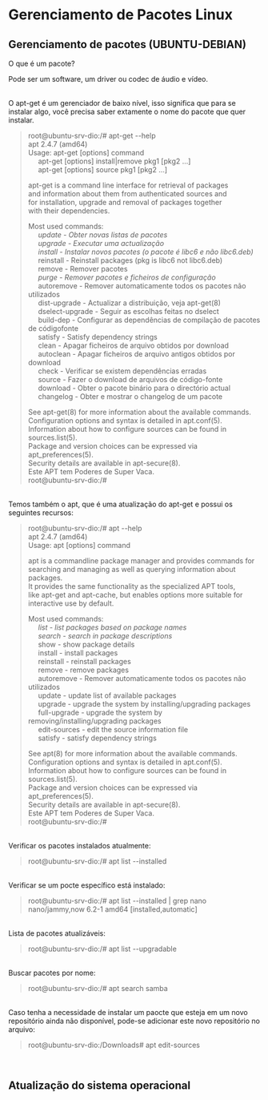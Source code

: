 # Gerenciamento de Pacotes Linux

## Gerenciamento de pacotes (UBUNTU-DEBIAN)

O que é um pacote?

Pode ser um software, um driver ou codec de áudio e vídeo.

 <br>
O apt-get é um gerenciador de baixo nível, isso significa que  para se instalar algo, você precisa saber extamente o nome do pacote que quer instalar.

>	root@ubuntu-srv-dio:/# apt-get --help <br>
>	apt 2.4.7 (amd64) <br>
>	Usage: apt-get [options] command <br>
>	&nbsp;&nbsp;&nbsp;&nbsp; apt-get [options] install|remove pkg1 [pkg2 ...] <br>
>	&nbsp;&nbsp;&nbsp;&nbsp; apt-get [options] source pkg1 [pkg2 ...] <br>
>	
>	apt-get is a command line interface for retrieval of packages <br>
>	and information about them from authenticated sources and <br>
>	for installation, upgrade and removal of packages together <br>
>	with their dependencies.
>	
>	Most used commands: <br>
>	 &nbsp;&nbsp;&nbsp;&nbsp; *update - Obter novas listas de pacotes* <br>
>	 &nbsp;&nbsp;&nbsp;&nbsp; *upgrade - Executar uma actualização* <br>
>	 &nbsp;&nbsp;&nbsp;&nbsp; *install - Instalar novos pacotes (o pacote é libc6 e não libc6.deb)* <br>
>	 &nbsp;&nbsp;&nbsp;&nbsp; reinstall - Reinstall packages (pkg is libc6 not libc6.deb) <br>
>	 &nbsp;&nbsp;&nbsp;&nbsp; remove - Remover pacotes <br>
>	 &nbsp;&nbsp;&nbsp;&nbsp; *purge - Remover pacotes e ficheiros de configuração* <br>
>	 &nbsp;&nbsp;&nbsp;&nbsp; autoremove - Remover automaticamente todos os pacotes não utilizados <br>
>	 &nbsp;&nbsp;&nbsp;&nbsp; dist-upgrade - Actualizar a distribuição, veja apt-get(8) <br>
>	 &nbsp;&nbsp;&nbsp;&nbsp; dselect-upgrade - Seguir as escolhas feitas no dselect <br>
>	 &nbsp;&nbsp;&nbsp;&nbsp; build-dep - Configurar as dependências de compilação de pacotes de códigofonte <br>
>	 &nbsp;&nbsp;&nbsp;&nbsp; satisfy - Satisfy dependency strings <br>
>	 &nbsp;&nbsp;&nbsp;&nbsp; clean - Apagar ficheiros de arquivo obtidos por download <br>
>	 &nbsp;&nbsp;&nbsp;&nbsp; autoclean - Apagar ficheiros de arquivo antigos obtidos por download <br>
>	 &nbsp;&nbsp;&nbsp;&nbsp; check - Verificar se existem dependências erradas <br>
>	 &nbsp;&nbsp;&nbsp;&nbsp; source - Fazer o download de arquivos de código-fonte <br>
>	 &nbsp;&nbsp;&nbsp;&nbsp; download - Obter o pacote binário para o directório actual <br>
>	 &nbsp;&nbsp;&nbsp;&nbsp; changelog - Obter e mostrar o changelog de um pacote <br>
>	
>	See apt-get(8) for more information about the available commands. <br>
>	Configuration options and syntax is detailed in apt.conf(5). <br>
>	Information about how to configure sources can be found in sources.list(5). <br>
>	Package and version choices can be expressed via apt_preferences(5). <br>
>	Security details are available in apt-secure(8). <br>
>	Este APT tem Poderes de Super Vaca. <br>
>	root@ubuntu-srv-dio:/#

<br>
Temos também o apt, que é uma atualização do apt-get e possui os seguintes recursos:

>	root@ubuntu-srv-dio:/# apt --help <br>
>	apt 2.4.7 (amd64) <br>
>	Usage: apt [options] command <br>
>	
>	apt is a commandline package manager and provides commands for <br>
>	searching and managing as well as querying information about packages. <br>
>	It provides the same functionality as the specialized APT tools, <br>
>	like apt-get and apt-cache, but enables options more suitable for <br>
>	interactive use by default. <br>
>	
>	Most used commands: <br>
>	 &nbsp;&nbsp;&nbsp;&nbsp;  *list - list packages based on package names* <br>
>	 &nbsp;&nbsp;&nbsp;&nbsp;  *search - search in package descriptions* <br>
>	 &nbsp;&nbsp;&nbsp;&nbsp;  show - show package details <br>
>	 &nbsp;&nbsp;&nbsp;&nbsp;  install - install packages <br>
>	 &nbsp;&nbsp;&nbsp;&nbsp;  reinstall - reinstall packages <br>
>	 &nbsp;&nbsp;&nbsp;&nbsp;  remove - remove packages <br>
>	 &nbsp;&nbsp;&nbsp;&nbsp;  autoremove - Remover automaticamente todos os pacotes não utilizados <br>
>	 &nbsp;&nbsp;&nbsp;&nbsp;  update - update list of available packages <br>
>	 &nbsp;&nbsp;&nbsp;&nbsp;  upgrade - upgrade the system by installing/upgrading packages <br>
>	 &nbsp;&nbsp;&nbsp;&nbsp;  full-upgrade - upgrade the system by removing/installing/upgrading packages <br>
>	 &nbsp;&nbsp;&nbsp;&nbsp;  edit-sources - edit the source information file <br>
>	 &nbsp;&nbsp;&nbsp;&nbsp;  satisfy - satisfy dependency strings <br>
>	
>	See apt(8) for more information about the available commands. <br> 
>	Configuration options and syntax is detailed in apt.conf(5). <br>
>	Information about how to configure sources can be found in sources.list(5). <br>
>	Package and version choices can be expressed via apt_preferences(5). <br>
>	Security details are available in apt-secure(8). <br>
>	Este APT tem Poderes de Super Vaca. <br>
>	root@ubuntu-srv-dio:/# <br>

<br>
Verificar os pacotes instalados atualmente:

>   root@ubuntu-srv-dio:/# apt list --installed

<br>
Verificar se um pocte específico está instalado:

>   root@ubuntu-srv-dio:/# apt list --installed | grep nano <br>
>   nano/jammy,now 6.2-1 amd64 [installed,automatic]

<br>
Lista de pacotes atualizáveis:

>   root@ubuntu-srv-dio:/# apt list --upgradable

<br>
Buscar pacotes por nome:

>   root@ubuntu-srv-dio:/# apt search samba

<br>
Caso tenha a necessidade de instalar um paocte que esteja em um novo repositório ainda não disponível, pode-se adicionar este novo repositório no arquivo:

>   root@ubuntu-srv-dio:/Downloads# apt edit-sources

<br>

## Atualização do sistema operacional